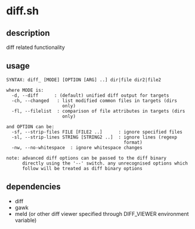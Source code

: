 # diff.sh

## description
diff related functionality

## usage
```
SYNTAX: diff_ [MODE] [OPTION [ARG] ..] dir|file dir2|file2

where MODE is:
  -d, --diff      : (default) unified diff output for targets
  -ch, --changed   : list modified common files in targets (dirs
                     only)
  -fl, --filelist  : comparison of file attributes in targets (dirs
                     only)

and OPTION can be:
  -sf, --strip-files FILE [FILE2 ..]      : ignore specified files
  -sl, --strip-lines STRING [STRING2 ..]  : ignore lines (regexp
                                            format)
  -nw, --no-whitespace  : ignore whitespace changes

note: advanced diff options can be passed to the diff binary
      directly using the '--' switch. any unrecognised options which
      follow will be treated as diff binary options
```

## dependencies
- diff
- gawk
- meld (or other diff viewer specified through DIFF_VIEWER environment variable)
